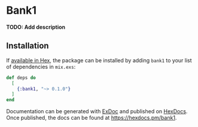 # Bank1

**TODO: Add description**

## Installation

If [available in Hex](https://hex.pm/docs/publish), the package can be installed
by adding `bank1` to your list of dependencies in `mix.exs`:

```elixir
def deps do
  [
    {:bank1, "~> 0.1.0"}
  ]
end
```

Documentation can be generated with [ExDoc](https://github.com/elixir-lang/ex_doc)
and published on [HexDocs](https://hexdocs.pm). Once published, the docs can
be found at <https://hexdocs.pm/bank1>.

